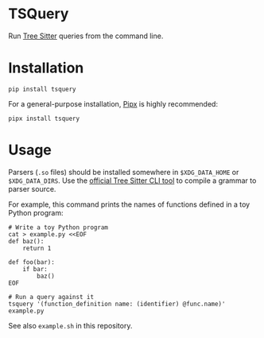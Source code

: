 # TSQuery

Run [Tree Sitter](https://tree-sitter.github.io) queries from the command line.


# Installation

```shell
pip install tsquery
```

For a general-purpose installation, [Pipx](https://pipxproject.github.io/pipx/installation/) is highly recommended:

```shell
pipx install tsquery
```

# Usage

Parsers (`.so` files) should be installed somewhere in `$XDG_DATA_HOME` or
`$XDG_DATA_DIRS`. Use the
[official Tree Sitter CLI tool](https://tree-sitter.github.io/tree-sitter/creating-parsers#tool-overview)
to compile a grammar to parser source.

For example, this command prints the names of functions defined in a toy Python
program:

```shell
# Write a toy Python program
cat > example.py <<EOF
def baz():
    return 1

def foo(bar):
    if bar:
        baz()
EOF

# Run a query against it
tsquery '(function_definition name: (identifier) @func.name)' example.py
```

See also `example.sh` in this repository.
